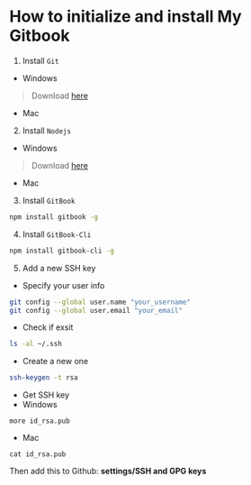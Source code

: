# How to initialize and install My Gitbook

1. Install `Git`
* Windows
> Download [here](https://git-scm.com/download/win)
* Mac
2. Install `Nodejs`
* Windows
> Download [here](https://nodejs.org/en/download/)
* Mac
3. Install `GitBook`
```bash
npm install gitbook -g
```
4. Install `GitBook-Cli`
```bash
npm install gitbook-cli -g
```
5. Add a new SSH key
* Specify your user info
```bash
git config --global user.name "your_username"
git config --global user.email "your_email"
```
* Check if exsit
```bash
ls -al ~/.ssh
```
* Create a new one
```bash
ssh-keygen -t rsa
```
* Get SSH key
* Windows
```
more id_rsa.pub
```
* Mac
```
cat id_rsa.pub
```
Then add this to Github: **settings/SSH and GPG keys**

